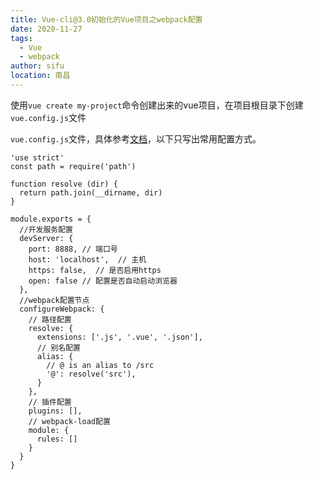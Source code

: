 ```yaml
---
title: Vue-cli@3.0初始化的Vue项目之webpack配置
date: 2020-11-27
tags: 
  - Vue
  - webpack
author: sifu
location: 南昌
---
```


使用`vue create my-project`命令创建出来的vue项目，在项目根目录下创建`vue.config.js`文件

`vue.config.js`文件，具体参考[文档](https://cli.vuejs.org/zh/config/#%E5%85%A8%E5%B1%80-cli-%E9%85%8D%E7%BD%AE)，以下只写出常用配置方式。  

```
'use strict'
const path = require('path')

function resolve (dir) {
  return path.join(__dirname, dir)
}

module.exports = {
  //开发服务配置
  devServer: {
    port: 8888, // 端口号
    host: 'localhost',  // 主机
    https: false,  // 是否启用https
    open: false // 配置是否自动启动浏览器
  },
  //webpack配置节点
  configureWebpack: {
    // 路径配置
    resolve: {
      extensions: ['.js', '.vue', '.json'],
      // 别名配置
      alias: {
        // @ is an alias to /src
        '@': resolve('src'),
      }
    },
    // 插件配置
    plugins: [],
    // webpack-load配置
    module: {
      rules: []
    }
  }
}

```
